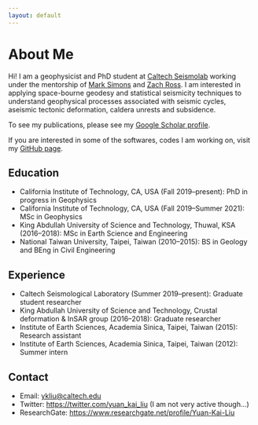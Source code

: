 ```yaml
---
layout: default
---
```


# About Me

Hi! I am a geophysicist and PhD student at [Caltech Seismolab](http://www.seismolab.caltech.edu/liu_yk.html) working under the mentorship of [Mark Simons](http://web.gps.caltech.edu/~simons/) and [Zach Ross](http://web.gps.caltech.edu/~zross/). I am interested in applying space-bourne geodesy and statistical seismicity techniques to understand geophysical processes associated with seismic cycles, aseismic tectonic deformation, caldera unrests and subsidence.

To see my publications, please see my [Google Scholar profile](https://scholar.google.com/citations?authuser=1&user=YCCuojgAAAAJ).

If you are interested in some of the softwares, codes I am working on, visit my [GitHub page](https://github.com/yuankailiu).


## Education

- California Institute of Technology, CA, USA (Fall 2019–present): PhD in progress in Geophysics
- California Institute of Technology, CA, USA (Fall 2019–Summer 2021): MSc in Geophysics
- King Abdullah University of Science and Technology, Thuwal, KSA (2016–2018): MSc in Earth Science and Engineering
- National Taiwan University, Taipei, Taiwan (2010–2015): BS in Geology and BEng in Civil Engineering


## Experience

- Caltech Seismological Laboratory (Summer 2019–present): Graduate student researcher
- King Abdullah University of Science and Technology, Crustal deformation & InSAR group (2016–2018): Graduate researcher
- Institute of Earth Sciences, Academia Sinica, Taipei, Taiwan (2015): Research assistant
- Institute of Earth Sciences, Academia Sinica, Taipei, Taiwan (2012): Summer intern


## Contact

*   Email: <ykliu@caltech.edu>
*   Twitter: <https://twitter.com/yuan_kai_liu> (I am not very active though...)
*   ResearchGate: <https://www.researchgate.net/profile/Yuan-Kai-Liu>

